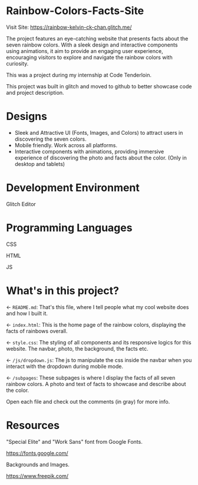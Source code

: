 # Rainbow-Colors-Facts-Site

Visit Site: https://rainbow-kelvin-ck-chan.glitch.me/

The project features an eye-catching website that presents facts about the seven rainbow colors. With a sleek design and interactive components using animations, it aim to provide an engaging user experience, encouraging visitors to explore and navigate the rainbow colors with curiosity.

This was a project during my internship at Code Tenderloin.

This project was built in glitch and moved to github to better showcase code and project description.

# Designs

- Sleek and Attractive UI (Fonts, Images, and Colors) to attract users in discovering the seven colors.
- Mobile friendly. Work across all platforms.
- Interactive components with animations, providing immersive experience of discovering the photo and facts about the color. (Only in desktop and tablets)

# Development Environment

Glitch Editor

# Programming Languages

CSS

HTML

JS

# What's in this project?

← `README.md`: That's this file, where I tell people what my cool website does and how I built it.

← `index.html`: This is the home page of the rainbow colors, displaying the facts of rainbows overall.

← `style.css`: The styling of all components and its responsive logics for this website. The navbar, photo, the background, the facts etc.

← `/js/dropdown.js`:  The js to manipulate the css inside the navbar when you interact with the dropdown during mobile mode.

← `/subpages`: These subpages is where I display the facts of all seven rainbow colors. A photo and text of facts to showcase and describe about the color.

Open each file and check out the comments (in gray) for more info.

# Resources

"Special Elite" and "Work Sans" font from Google Fonts.

https://fonts.google.com/

Backgrounds and Images.

https://www.freepik.com/